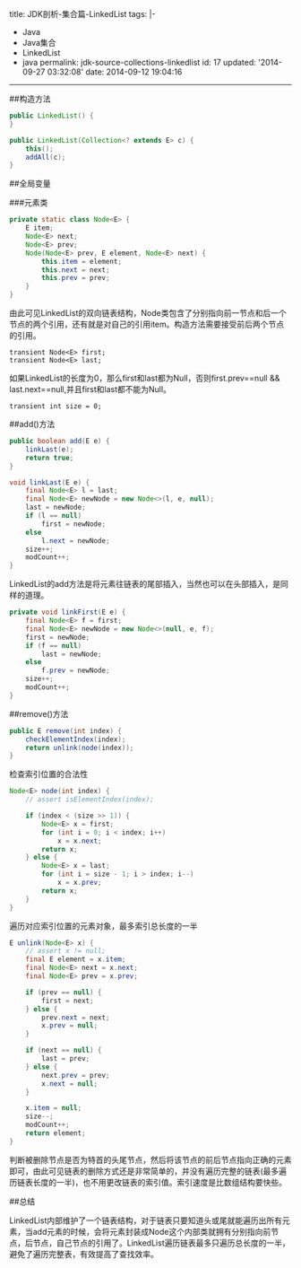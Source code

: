title: JDK剖析-集合篇-LinkedList
tags: |-

  - Java
  - Java集合
  - LinkedList
  - java
permalink: jdk-source-collections-linkedlist
id: 17
updated: '2014-09-27 03:32:08'
date: 2014-09-12 19:04:16
---


##构造方法

```java
public LinkedList() {
}
```

```java
public LinkedList(Collection<? extends E> c) {
    this();
    addAll(c);
}
```
##全局变量

###元素类

```java
private static class Node<E> {
    E item;
    Node<E> next;
    Node<E> prev;
    Node(Node<E> prev, E element, Node<E> next) {
        this.item = element;
        this.next = next;
        this.prev = prev;
    }
}
```

由此可见LinkedList的双向链表结构，Node类包含了分别指向前一节点和后一个节点的两个引用，还有就是对自己的引用item。构造方法需要接受前后两个节点的引用。

`transient Node<E> first;`<br>
`transient Node<E> last;`

如果LinkedList的长度为0，那么first和last都为Null，否则first.prev==null && last.next==null,并且first和last都不能为Null。

`transient int size = 0;`

##add()方法

```java
public boolean add(E e) {
    linkLast(e);
    return true;
}
```
```java
void linkLast(E e) {
    final Node<E> l = last;
    final Node<E> newNode = new Node<>(l, e, null);
    last = newNode;
    if (l == null)
        first = newNode;
    else
        l.next = newNode;
    size++;
    modCount++;
}
```
LinkedList的add方法是将元素往链表的尾部插入，当然也可以在头部插入，是同样的道理。

```java
private void linkFirst(E e) {
    final Node<E> f = first;
    final Node<E> newNode = new Node<>(null, e, f);
    first = newNode;
    if (f == null)
        last = newNode;
    else
        f.prev = newNode;
    size++;
    modCount++;
}
```

##remove()方法

```java
public E remove(int index) {
    checkElementIndex(index);
    return unlink(node(index));
}
```
检查索引位置的合法性

```java
Node<E> node(int index) {
    // assert isElementIndex(index);

    if (index < (size >> 1)) {
        Node<E> x = first;
        for (int i = 0; i < index; i++)
            x = x.next;
        return x;
    } else {
        Node<E> x = last;
        for (int i = size - 1; i > index; i--)
            x = x.prev;
        return x;
    }
}
```
遍历对应索引位置的元素对象，最多索引总长度的一半

```java
E unlink(Node<E> x) {
    // assert x != null;
    final E element = x.item;
    final Node<E> next = x.next;
    final Node<E> prev = x.prev;

    if (prev == null) {
        first = next;
    } else {
        prev.next = next;
        x.prev = null;
    }

    if (next == null) {
        last = prev;
    } else {
        next.prev = prev;
        x.next = null;
    }

    x.item = null;
    size--;
    modCount++;
    return element;
}
```
判断被删除节点是否为特首的头尾节点，然后将该节点的前后节点指向正确的元素即可，由此可见链表的删除方式还是非常简单的，并没有遍历完整的链表(最多遍历链表长度的一半)，也不用更改链表的索引值。索引速度是比数组结构要快些。

##总结

LinkedList内部维护了一个链表结构，对于链表只要知道头或尾就能遍历出所有元素，当add元素的时候，会将元素封装成Node<E>这个内部类就拥有分别指向前节点，后节点，自己节点的引用了。LinkedList遍历链表最多只遍历总长度的一半，避免了遍历完整表，有效提高了查找效率。


